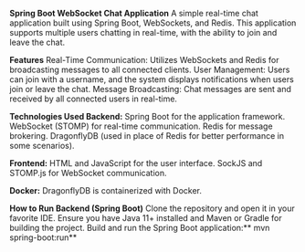 **Spring Boot WebSocket Chat Application**
A simple real-time chat application built using Spring Boot, WebSockets, and Redis. This application supports multiple users chatting in real-time, with the ability to join and leave the chat.

**Features**
Real-Time Communication: Utilizes WebSockets and Redis for broadcasting messages to all connected clients.
User Management: Users can join with a username, and the system displays notifications when users join or leave the chat.
Message Broadcasting: Chat messages are sent and received by all connected users in real-time.

**Technologies Used Backend:**
Spring Boot for the application framework.
WebSocket (STOMP) for real-time communication.
Redis for message brokering.
DragonflyDB (used in place of Redis for better performance in some scenarios).

**Frontend:**
HTML and JavaScript for the user interface.
SockJS and STOMP.js for WebSocket communication.

**Docker:**
DragonflyDB is containerized with Docker.

**How to Run Backend (Spring Boot)**
Clone the repository and open it in your favorite IDE.
Ensure you have Java 11+ installed and Maven or Gradle for building the project.
Build and run the Spring Boot application:** mvn spring-boot:run**
